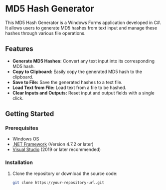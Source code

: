 # MD5 Hash Generator

This MD5 Hash Generator is a Windows Forms application developed in C#. It allows users to generate MD5 hashes from text input and manage these hashes through various file operations.

## Features

- **Generate MD5 Hashes:** Convert any text input into its corresponding MD5 hash.
- **Copy to Clipboard:** Easily copy the generated MD5 hash to the clipboard.
- **Save to File:** Save the generated hashes to a text file.
- **Load Text from File:** Load text from a file to be hashed.
- **Clear Inputs and Outputs:** Reset input and output fields with a single click.

## Getting Started

### Prerequisites

- Windows OS
- [.NET Framework](https://dotnet.microsoft.com/en-us/download/dotnet-framework) (Version 4.7.2 or later)
- [Visual Studio](https://visualstudio.microsoft.com/downloads/) (2019 or later recommended)

### Installation

1. Clone the repository or download the source code:
   ```bash
   git clone https://your-repository-url.git
